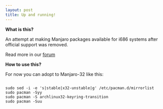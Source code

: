 ```yaml
---
layout: post
title: Up and running!
---
```


**What is this?**

An attempt at making Manjaro packages available for i686 systems after official support was removed.

Read more in our [forum](https://forum.manjaro.org/t/manjaro32-org/34634)

**How to use this?**

For now you can adopt to Manjaro-32 like this:

<pre><code>
sudo sed -i -e 's|stable|x32-unstable|g' /etc/pacman.d/mirrorlist
sudo pacman -Syy
sudo pacman -S archlinux32-keyring-transition
sudo pacman -Suu
</code></pre>

